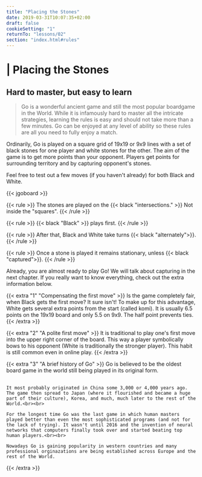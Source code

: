 ```yaml
---
title: "Placing the Stones"
date: 2019-03-31T10:07:35+02:00
draft: false
cookieSetting: "1"
returnTo: "lessons/02"
section: "index.html#rules"
---
```


# | Placing the Stones
## Hard to master, but easy to learn

> Go is a wonderful ancient game and still the most popular boardgame in the World. While it is infamously hard to master all the intricate strategies, learning the rules is easy and should not take more than a few minutes. Go can be enjoyed at any level of ability so these rules are all you need to fully enjoy a match.

Ordinarily, Go is played on a square grid of 19x19 or 9x9 lines with a set of black stones for one player and white stones for the other. The aim of the game is to get more points than your opponent. Players get points for surrounding territory and by capturing opponent's stones.

Feel free to test out a few moves (if you haven't already) for both Black and White. 

{{< jgoboard >}}

{{< rule >}}
The stones are played on the {{< black "intersections." >}} Not inside the "squares".
{{< /rule >}}

{{< rule >}}
{{< black "Black" >}} plays first.
{{< /rule >}}

{{< rule >}}
After that, Black and White take turns {{< black "alternately">}}.
{{< /rule >}}

{{< rule >}}
Once a stone is played it remains stationary, unless {{< black "captured">}}.
{{< /rule >}}

Already, you are almost ready to play Go! We will talk about capturing in the next chapter.
If you really want to know everything, check out the extra information below.


{{< extra "1" "Compensating the first move" >}}
	Is the game completely fair, when Black gets the first move? It sure isn't! To make up for this advantage, White gets several extra points from the start (called komi). 
    It is usually 6.5 points on the 19x19 board and only 5.5 on 9x9. The half point prevents ties.
{{< /extra >}}

{{< extra "2" "A polite first move" >}}
	It is traditional to play one's first move into the upper right corner of the board. This way a player symbolically bows to his opponent (White is traditionally the stronger player). This habit is still common even in online play.
{{< /extra >}}

{{< extra "3" "A brief history of Go" >}}
	Go is believed to be the oldest board game in the world still being played in its original form.<br><br>
	
	It most probably originated in China some 3,000 or 4,000 years ago. The game then spread to Japan (where it flourished and became a huge part of their culture), Korea, and much, much later to the rest of the World.<br><br>
	
	For the longest time Go was the last game in which human masters played better than even the most sophisticated programs (and not for the lack of trying). It wasn't until 2016 and the invention of neural networks that computers finally took over and started beating top human players.<br><br>
	
	Nowadays Go is gaining popularity in western countries and many professional orginazations are being established across Europe and the rest of the World.
{{< /extra >}}